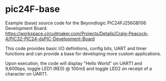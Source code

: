 # pic24F-base
Example (base) source code for the Beyondlogic PIC24FJ256GB106 Development Board.
https://workspace.circuitmaker.com/Projects/Details/Craig-Peacock-4/PIC32-PIC24-dsPIC-Development-Board

This code provides basic I/O definitions, config bits, UART and timer functions and can provide a base for developing more custom applications.

Upon execution, the code will display "Hello World" on UART1 and 9,600bps, toggle LED1 (RE0) @ 100mS and toggle LED2 on receipt of a character on UART1.